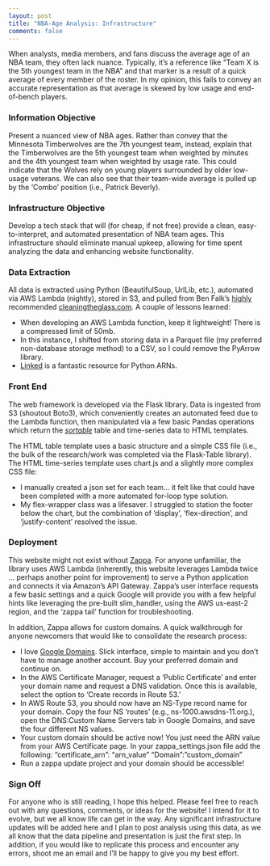 ```yaml
---
layout: post
title: "NBA-Age Analysis: Infrastructure"
comments: false
---
```


When analysts, media members, and fans discuss the average age of an NBA team, they often lack nuance. Typically, it’s a reference like “Team X is the 5th youngest team in the NBA” and that marker is a result of a quick average of every member of the roster. In my opinion, this fails to convey an accurate representation as that average is skewed by low usage and end-of-bench players.

### Information Objective

Present a nuanced view of NBA ages. Rather than convey that the Minnesota Timberwolves are the 7th youngest team, instead, explain that the Timberwolves are the 5th youngest team when weighted by minutes and the 4th youngest team when weighted by usage rate. This could indicate that the Wolves rely on young players surrounded by older low-usage veterans. We can also see that their team-wide average is pulled up by the ‘Combo’ position (i.e., Patrick Beverly).

### Infrastructure Objective

Develop a tech stack that will (for cheap, if not free) provide a clean, easy-to-interpret, and automated presentation of NBA team ages. This infrastructure should eliminate manual upkeep, allowing for time spent analyzing the data and enhancing website functionality.

### Data Extraction

All data is extracted using Python (BeautifulSoup, UrlLib, etc.), automated via AWS Lambda (nightly), stored in S3, and pulled from Ben Falk’s <ins>highly</ins> recommended <ins>[cleaningtheglass.com](https://cleaningtheglass.com/)</ins>. A couple of lessons learned:
- When developing an AWS Lambda function, keep it lightweight! There is a compressed limit of 50mb.
- In this instance, I shifted from storing data in a Parquet file (my preferred non-database storage method) to a CSV, so I could remove the PyArrow library. 
- [Linked](https://github.com/keithrozario/Klayers/blob/master/deployments/python3.8/arns/us-east-2.csv) is a fantastic resource for Python ARNs.

### Front End

The web framework is developed via the Flask library. Data is ingested from S3 (shoutout Boto3), which conveniently creates an automated feed due to the Lambda function, then manipulated via a few basic Pandas operations which return the *[sortable](https://flask-table.readthedocs.io/en/stable/#sortable-tables)* table and time-series data to HTML templates.

The HTML table template uses a basic structure and a simple CSS file (i.e., the bulk of the research/work was completed via the Flask-Table library). The HTML time-series template uses chart.js and a slightly more complex CSS file:
- I manually created a json set for each team… it felt like that could have been completed with a more automated for-loop type solution.
- My flex-wrapper class was a lifesaver. I struggled to station the footer below the chart, but the combination of ‘display’, ‘flex-direction’, and ‘justify-content’ resolved the issue.

### Deployment

This website might not exist without [Zappa](https://github.com/zappa/Zappa). For anyone unfamiliar, the library uses AWS Lambda (inherently, this website leverages Lambda twice … perhaps another point for improvement) to serve a Python application and connects it via Amazon’s API Gateway. Zappa’s user interface requests a few basic settings and a quick Google will provide you with a few helpful hints like leveraging the pre-built slim_handler, using the AWS us-east-2 region, and the ‘zappa tail’ function for troubleshooting.

In addition, Zappa allows for custom domains. A quick walkthrough for anyone newcomers that would like to consolidate the research process:
- I love [Google Domains](https://domains.google.com/). Slick interface, simple to maintain and you don’t have to manage another account. Buy your preferred domain and continue on.
- In the AWS Certificate Manager, request a ‘Public Certificate’ and enter your domain name and request a DNS validation. Once this is available, select the option to ‘Create records in Route 53.’
- In AWS Route 53, you should now have an NS-Type record name for your domain. Copy the four NS ‘routes’ (e.g., ns-1000.awsdns-11.org.), open the DNS:Custom Name Servers tab in Google Domains, and save the four different NS values.
- Your custom domain should be active now! You just need the ARN value from your AWS Certificate page. In your zappa_settings.json file add the following:
“certificate_arn”: “arn_value”
“Domain”:”custom_domain”
- Run a zappa update project and your domain should be accessible!

### Sign Off

For anyone who is still reading, I hope this helped. Please feel free to reach out with any questions, comments, or ideas for the website! I intend for it to evolve, but we all know life can get in the way. Any significant infrastructure updates will be added here and I plan to post analysis using this data, as we all know that the data pipeline and presentation is just the first step. In addition, if you would like to replicate this process and encounter any errors, shoot me an email and I’ll be happy to give you my best effort.

